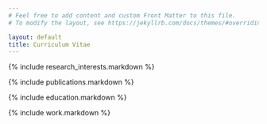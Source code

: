 ```yaml
---
# Feel free to add content and custom Front Matter to this file.
# To modify the layout, see https://jekyllrb.com/docs/themes/#overriding-theme-defaults

layout: default
title: Curriculum Vitae
---
```


{% include research_interests.markdown %}

{% include publications.markdown %}

{% include education.markdown %}

{% include work.markdown %}